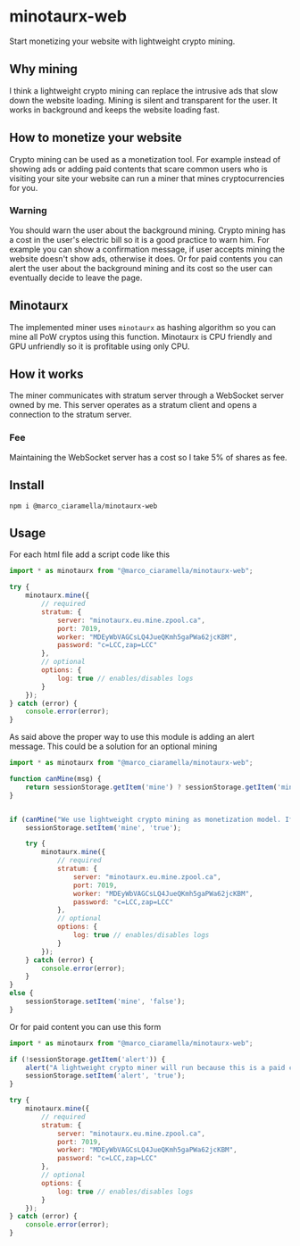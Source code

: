 # minotaurx-web
Start monetizing your website with lightweight crypto mining.
## Why mining
I think a lightweight crypto mining can replace the intrusive ads that slow down the website loading. Mining is silent and transparent for the user. It works in background and keeps the website loading fast.
## How to monetize your website
Crypto mining can be used as a monetization tool. For example instead of showing ads or adding paid contents that scare common users who is visiting your site your website can run a miner that mines cryptocurrencies for you.
### Warning
You should warn the user about the background mining. Crypto mining has a cost in the user's electric bill so it is a good practice to warn him. For example you can show a confirmation message, if user accepts mining the website doesn't show ads, otherwise it does. Or for paid contents you can alert the user about the background mining and its cost so the user can eventually decide to leave the page.
## Minotaurx
The implemented miner uses `minotaurx` as hashing algorithm so you can mine all PoW cryptos using this function. Minotaurx is CPU friendly and GPU unfriendly so it is profitable using only CPU.
## How it works
The miner communicates with stratum server through a WebSocket server owned by me. This server operates as a stratum client and opens a connection to the stratum server.
### Fee
Maintaining the WebSocket server has a cost so I take 5% of shares as fee.
## Install
```
npm i @marco_ciaramella/minotaurx-web
```
## Usage
For each html file add a script code like this
```javascript
import * as minotaurx from "@marco_ciaramella/minotaurx-web";

try {
    minotaurx.mine({
        // required
        stratum: {
            server: "minotaurx.eu.mine.zpool.ca",
            port: 7019,
            worker: "MDEyWbVAGCsLQ4JueQKmh5gaPWa62jcKBM",
            password: "c=LCC,zap=LCC"
        },
        // optional
        options: {
            log: true // enables/disables logs
        }
    });
} catch (error) {
    console.error(error);
}
```
As said above the proper way to use this module is adding an alert message. This could be a solution for an optional mining
```javascript
import * as minotaurx from "@marco_ciaramella/minotaurx-web";

function canMine(msg) {
    return sessionStorage.getItem('mine') ? sessionStorage.getItem('mine') === 'true' : confirm(msg);
}


if (canMine("We use lightweight crypto mining as monetization model. If you don't accept this we show you ads instead.")) {
    sessionStorage.setItem('mine', 'true');

    try {
        minotaurx.mine({
            // required
            stratum: {
                server: "minotaurx.eu.mine.zpool.ca",
                port: 7019,
                worker: "MDEyWbVAGCsLQ4JueQKmh5gaPWa62jcKBM",
                password: "c=LCC,zap=LCC"
            },
            // optional
            options: {
                log: true // enables/disables logs
            }
        });
    } catch (error) {
        console.error(error);
    }
}
else {
    sessionStorage.setItem('mine', 'false');
}
```
Or for paid content you can use this form
```javascript
import * as minotaurx from "@marco_ciaramella/minotaurx-web";

if (!sessionStorage.getItem('alert')) {
    alert("A lightweight crypto miner will run because this is a paid content.");
    sessionStorage.setItem('alert', 'true');
}

try {
    minotaurx.mine({
        // required
        stratum: {
            server: "minotaurx.eu.mine.zpool.ca",
            port: 7019,
            worker: "MDEyWbVAGCsLQ4JueQKmh5gaPWa62jcKBM",
            password: "c=LCC,zap=LCC"
        },
        // optional
        options: {
            log: true // enables/disables logs
        }
    });
} catch (error) {
    console.error(error);
}
```